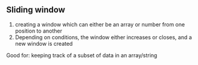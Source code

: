 ## Sliding window

1. creating a window which can either be an array or number from one position to another
2. Depending on conditions, the window either increases or closes, and a new window is created

Good for:
keeping track of a subset of data in an array/string
